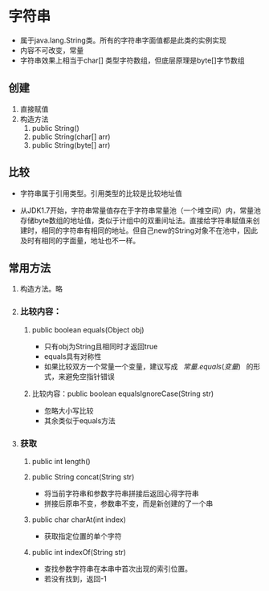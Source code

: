 # 字符串
- 属于java.lang.String类。所有的字符串字面值都是此类的实例实现
- 内容不可改变，常量
- 字符串效果上相当于char[] 类型字符数组，但底层原理是byte[]字节数组

## 创建
1. 直接赋值
2. 构造方法
   1. public String()
   2. public String(char[] arr)
   3. public String(byte[] arr)

## 比较
- 字符串属于引用类型。引用类型的比较是比较地址值

- 从JDK1.7开始，字符串常量值存在于字符串常量池（一个堆空间）内，常量池存储byte数组的地址值，类似于计组中的双重间址法。直接给字符串赋值来创建时，相同的字符串有相同的地址。但自己new的String对象不在池中，因此及时有相同的字面量，地址也不一样。

## 常用方法
1. 构造方法。略

2. ### 比较内容：
   1. public boolean equals(Object obj)
      - 只有obj为String且相同时才返回true 
      - equals具有对称性
      - 如果比较双方一个常量一个变量，建议写成&ensp; $常量.equals(变量)$&ensp;&nbsp;的形式，来避免空指针错误

   2. 比较内容：public boolean equalsIgnoreCase(String str)
      - 忽略大小写比较
      - 其余类似于equals方法 

3. ### 获取
   1. public int length()
   
   2. public String concat(String str)
      - 将当前字符串和参数字符串拼接后返回心得字符串 
      - 拼接后原串不变，参数串不变，而是新创建的了一个串
   
   3. public char charAt(int index)
      - 获取指定位置的单个字符 
   
   4. public int indexOf(String str)
      - 查找参数字符串在本串中首次出现的索引位置。
      - 若没有找到，返回-1 